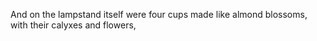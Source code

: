 And on the lampstand itself were four cups made like almond blossoms, with their calyxes and flowers,
